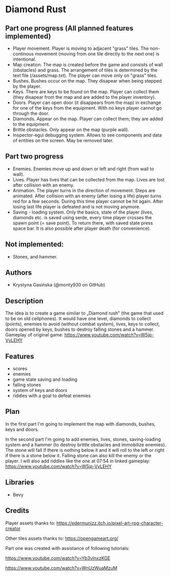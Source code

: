 # Diamond Rust

## Part one progress (All planned features implemented)
- Player movement. Player is moving to adjacent "grass" tiles. The non-continous movement (moving from one tile directly to the next one) is intentional.
- Map creation. The map is created before the game and consists of wall (obstacles) and grass. The arrangement of tiles is determined by the text file (/assets/map.txt). The player can move only on "grass" tiles.
- Bushes. Bushes occur on the map. They disapear when being stepped by the player.
- Keys. There are keys to be found on the map. Player can collect them (they disapear from the map and are added to the player inventory).
- Doors. Player can open door (it disappears from the map) in exchange for one of the keys from the equipment. With no keys player cannot go through the door.
- Diamonds. Appear on the map. Player can collect them; they are added to the equipment.
- Brittle obstacles. Only appear on the map (purple wall).
- Inspector-egui debugging system. Allows to see components and data of entities on the screen. May be removed later. 

## Part two progress
- Enemies. Enemies move up and down or left and right (from wall to wall).
- Lives. Player has lives that can be collected from the map. Lives are lost after collision with an enemy.
- Animation. The player turns in the direction of movement. Steps are animated. After collision with an enemy (after losing a life) player turns red for a few seconds. During this time player cannot be hit again. After losing last life player is defeated and is not moving anymore.
- Saving - loading system. Only the basics, state of the player (lives, diamonds etc. is saved using serde, every time player crosses the spawn point (= save point). To return there, with saved state press space bar. It is also possible after player death (for convenience).
## Not implemented: 
- Stones, and hammer.

## Authors
- Krystyna Gasińska (@monty930 on GitHub)

## Description
The idea is to create a game similar to „Diamond rush” (the game that used to be on old cellphones). It would have one level, diamonds to collect (points), enemies to avoid (without combat system), lives, keys to collect, doors opened by keys, bushes to destroy falling stones and a hammer.
Gameplay of original game: https://www.youtube.com/watch?v=W5jp-VyLEHY

## Features
- scores
- enemies
- game state saving and loading
- falling stones
- system of keys and doors
- riddles with a goal to defeat enemies

## Plan
In the first part I'm going to implement the map with diamonds, bushes, keys and doors.

In the second part I'm going to add enemies, lives, stones, saving-loading system and a hammer (to destroy brittle obstacles and immobilize enemies). The stone will fall if there is nothing below it and it will roll to the left or right if there is a stone below it. Falling stone can also kill the enemy or the player.
I will also add riddles like the one at 07:54 in linked gameplay: https://www.youtube.com/watch?v=W5jp-VyLEHY

## Libraries
- Bevy

## Credits
Player assets thanks to: https://edermunizz.itch.io/pixel-art-rpg-character-creator

Other tiles assets thanks to: https://opengameart.org/

Part one was created with assistance of following tutorials:

https://www.youtube.com/watch?v=Yb3vInxzKGE

https://www.youtube.com/watch?v=WnUzWuaMzuM
